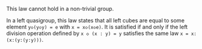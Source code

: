 This law cannot hold in a non-trivial group.

In a left quasigroup, this law states that all left cubes are equal to some element `y◇(y◇y) = e` with `x = x◇(x◇e)`.  It is satisfied if and only if the left division operation defined by `x ◇ (x : y) = y` satisfies the same law `x = x:(x:(y:(y:y)))`.
